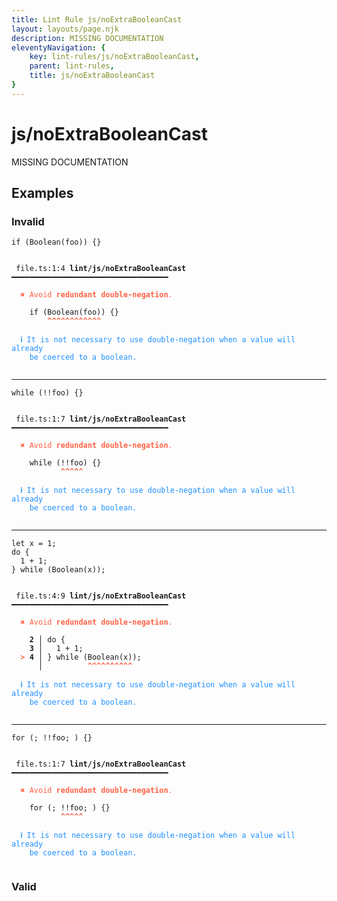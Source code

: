 ```yaml
---
title: Lint Rule js/noExtraBooleanCast
layout: layouts/page.njk
description: MISSING DOCUMENTATION
eleventyNavigation: {
	key: lint-rules/js/noExtraBooleanCast,
	parent: lint-rules,
	title: js/noExtraBooleanCast
}
---
```


# js/noExtraBooleanCast

MISSING DOCUMENTATION

<!-- EVERYTHING BELOW IS AUTOGENERATED. SEE SCRIPTS FOLDER FOR UPDATE SCRIPTS hash(7812e76c77f93c2e6d888220f0406dfaa0585b0f) -->

## Examples
### Invalid
<pre class="language-text"><code class="language-text"><span class="token keyword">if</span> <span class="token punctuation">(</span><span class="token function">Boolean</span><span class="token punctuation">(</span><span class="token variable">foo</span><span class="token punctuation">)</span><span class="token punctuation">)</span> <span class="token punctuation">{</span><span class="token punctuation">}</span></code></pre>
<pre class="language-text"><code class="language-text">
 <span style="text-decoration-style: dotted;">file.ts:1:4</span> <strong>lint/js/noExtraBooleanCast</strong> ━━━━━━━━━━━━━━━━━━━━━━━━━━━━━━━━━━━

  <strong><span style="color: Tomato;">✖ </span></strong><span style="color: Tomato;">Avoid </span><span style="color: Tomato;"><strong>redundant double-negation</strong></span><span style="color: Tomato;">.</span>

    <span class="token keyword">if</span> <span class="token punctuation">(</span><span class="token function">Boolean</span><span class="token punctuation">(</span><span class="token variable">foo</span><span class="token punctuation">)</span><span class="token punctuation">)</span> <span class="token punctuation">{</span><span class="token punctuation">}</span>
        <span style="color: Tomato;"><strong>^</strong></span><span style="color: Tomato;"><strong>^</strong></span><span style="color: Tomato;"><strong>^</strong></span><span style="color: Tomato;"><strong>^</strong></span><span style="color: Tomato;"><strong>^</strong></span><span style="color: Tomato;"><strong>^</strong></span><span style="color: Tomato;"><strong>^</strong></span><span style="color: Tomato;"><strong>^</strong></span><span style="color: Tomato;"><strong>^</strong></span><span style="color: Tomato;"><strong>^</strong></span><span style="color: Tomato;"><strong>^</strong></span><span style="color: Tomato;"><strong>^</strong></span>

  <strong><span style="color: DodgerBlue;">ℹ </span></strong><span style="color: DodgerBlue;">It is not necessary to use double-negation when a value will already</span>
    <span style="color: DodgerBlue;">be coerced to a boolean.</span>

</code></pre>

---------------

<pre class="language-text"><code class="language-text"><span class="token keyword">while</span> <span class="token punctuation">(</span><span class="token operator">!</span><span class="token operator">!</span><span class="token variable">foo</span><span class="token punctuation">)</span> <span class="token punctuation">{</span><span class="token punctuation">}</span></code></pre>
<pre class="language-text"><code class="language-text">
 <span style="text-decoration-style: dotted;">file.ts:1:7</span> <strong>lint/js/noExtraBooleanCast</strong> ━━━━━━━━━━━━━━━━━━━━━━━━━━━━━━━━━━━

  <strong><span style="color: Tomato;">✖ </span></strong><span style="color: Tomato;">Avoid </span><span style="color: Tomato;"><strong>redundant double-negation</strong></span><span style="color: Tomato;">.</span>

    <span class="token keyword">while</span> <span class="token punctuation">(</span><span class="token operator">!</span><span class="token operator">!</span><span class="token variable">foo</span><span class="token punctuation">)</span> <span class="token punctuation">{</span><span class="token punctuation">}</span>
           <span style="color: Tomato;"><strong>^</strong></span><span style="color: Tomato;"><strong>^</strong></span><span style="color: Tomato;"><strong>^</strong></span><span style="color: Tomato;"><strong>^</strong></span><span style="color: Tomato;"><strong>^</strong></span>

  <strong><span style="color: DodgerBlue;">ℹ </span></strong><span style="color: DodgerBlue;">It is not necessary to use double-negation when a value will already</span>
    <span style="color: DodgerBlue;">be coerced to a boolean.</span>

</code></pre>

---------------

<pre class="language-text"><code class="language-text"><span class="token keyword">let</span> <span class="token variable">x</span> <span class="token operator">=</span> <span class="token number">1</span><span class="token punctuation">;</span>
<span class="token keyword">do</span> <span class="token punctuation">{</span>
  <span class="token number">1</span> <span class="token operator">+</span> <span class="token number">1</span><span class="token punctuation">;</span>
<span class="token punctuation">}</span> <span class="token keyword">while</span> <span class="token punctuation">(</span><span class="token function">Boolean</span><span class="token punctuation">(</span><span class="token variable">x</span><span class="token punctuation">)</span><span class="token punctuation">)</span><span class="token punctuation">;</span></code></pre>
<pre class="language-text"><code class="language-text">
 <span style="text-decoration-style: dotted;">file.ts:4:9</span> <strong>lint/js/noExtraBooleanCast</strong> ━━━━━━━━━━━━━━━━━━━━━━━━━━━━━━━━━━━

  <strong><span style="color: Tomato;">✖ </span></strong><span style="color: Tomato;">Avoid </span><span style="color: Tomato;"><strong>redundant double-negation</strong></span><span style="color: Tomato;">.</span>

  <strong>  2</strong><strong> │ </strong><span class="token keyword">do</span> <span class="token punctuation">{</span>
  <strong>  3</strong><strong> │ </strong>  <span class="token number">1</span> <span class="token operator">+</span> <span class="token number">1</span><span class="token punctuation">;</span>
  <strong><span style="color: Tomato;">&gt;</span></strong><strong> 4</strong><strong> │ </strong><span class="token punctuation">}</span> <span class="token keyword">while</span> <span class="token punctuation">(</span><span class="token function">Boolean</span><span class="token punctuation">(</span><span class="token variable">x</span><span class="token punctuation">)</span><span class="token punctuation">)</span><span class="token punctuation">;</span>
     <strong> │ </strong>         <span style="color: Tomato;"><strong>^</strong></span><span style="color: Tomato;"><strong>^</strong></span><span style="color: Tomato;"><strong>^</strong></span><span style="color: Tomato;"><strong>^</strong></span><span style="color: Tomato;"><strong>^</strong></span><span style="color: Tomato;"><strong>^</strong></span><span style="color: Tomato;"><strong>^</strong></span><span style="color: Tomato;"><strong>^</strong></span><span style="color: Tomato;"><strong>^</strong></span><span style="color: Tomato;"><strong>^</strong></span>

  <strong><span style="color: DodgerBlue;">ℹ </span></strong><span style="color: DodgerBlue;">It is not necessary to use double-negation when a value will already</span>
    <span style="color: DodgerBlue;">be coerced to a boolean.</span>

</code></pre>

---------------

<pre class="language-text"><code class="language-text"><span class="token keyword">for</span> <span class="token punctuation">(</span><span class="token punctuation">;</span> <span class="token operator">!</span><span class="token operator">!</span><span class="token variable">foo</span><span class="token punctuation">;</span> <span class="token punctuation">)</span> <span class="token punctuation">{</span><span class="token punctuation">}</span></code></pre>
<pre class="language-text"><code class="language-text">
 <span style="text-decoration-style: dotted;">file.ts:1:7</span> <strong>lint/js/noExtraBooleanCast</strong> ━━━━━━━━━━━━━━━━━━━━━━━━━━━━━━━━━━━

  <strong><span style="color: Tomato;">✖ </span></strong><span style="color: Tomato;">Avoid </span><span style="color: Tomato;"><strong>redundant double-negation</strong></span><span style="color: Tomato;">.</span>

    <span class="token keyword">for</span> <span class="token punctuation">(</span><span class="token punctuation">;</span> <span class="token operator">!</span><span class="token operator">!</span><span class="token variable">foo</span><span class="token punctuation">;</span> <span class="token punctuation">)</span> <span class="token punctuation">{</span><span class="token punctuation">}</span>
           <span style="color: Tomato;"><strong>^</strong></span><span style="color: Tomato;"><strong>^</strong></span><span style="color: Tomato;"><strong>^</strong></span><span style="color: Tomato;"><strong>^</strong></span><span style="color: Tomato;"><strong>^</strong></span>

  <strong><span style="color: DodgerBlue;">ℹ </span></strong><span style="color: DodgerBlue;">It is not necessary to use double-negation when a value will already</span>
    <span style="color: DodgerBlue;">be coerced to a boolean.</span>

</code></pre>
### Valid

